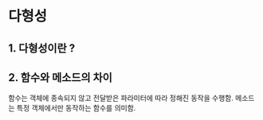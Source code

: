 # 다형성

## 1. 다형성이란 ?

## 2. 함수와 메소드의 차이

함수는 객체에 종속되지 않고 전달받은 파라미터에 따라 정해진 동작을 수행함.
메소드는 특정 객체에서만 동작하는 함수를 의미함.
